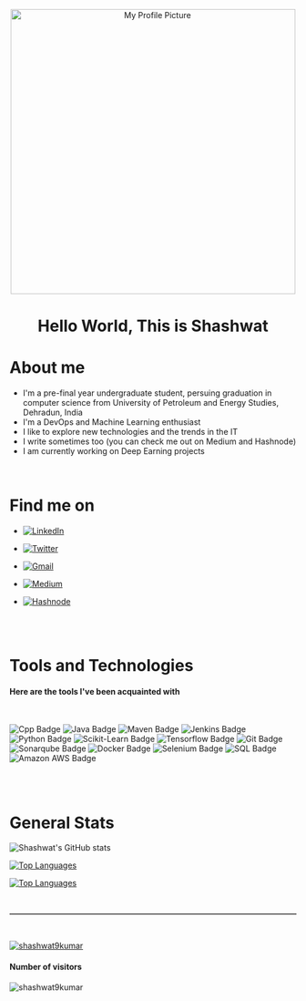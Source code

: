 <p align="center">
 <img width="500px" height="500px" src="https://i.pinimg.com/originals/03/68/c2/0368c21a37cce3e3628ff8eeccc4e2a4.gif" align="center" alt="My Profile Picture" /></p>
 

<!-- https://media3.giphy.com/media/MeJgB3yMMwIaHmKD4z/200.webp?cid=ecf05e47ik3db638zxp1z4kjfrrqw8tzxe44ude36y6mdw60&rid=200.webp&ct=g -->

<h1 align="center">Hello World, This is Shashwat</h1>

# About me

* I'm a pre-final year undergraduate student, persuing graduation in computer science from University of Petroleum and Energy Studies, Dehradun, India
* I'm a DevOps and Machine Learning enthusiast
* I like to explore new technologies and the trends in the IT
* I write sometimes too (you can check me out on Medium and Hashnode)
* I am currently working on Deep Earning projects

<br>

# Find me on


* <p align="left"> <a href="https://www.linkedin.com/in/shashwat-kumar-699498185/" target="blank"><img alt="LinkedIn" src="https://img.shields.io/badge/-LinkedIn-0A66C2?style=for-the-badge&labelColor=white&logo=linkedin&logoColor=0A66C2"></a> </p>
* <p align="left"> <a href="https://twitter.com/shashwat9kumar" target="blank"><img alt="Twitter" src="https://img.shields.io/badge/-Twitter-1DA1F2?style=for-the-badge&labelColor=white&logo=twitter&logoColor=1DA1F2"></a> </p>
* <p align="left"> <a href="mailto:shashwat9kumar@gmail.com" target="blank"><img alt="Gmail" src="https://img.shields.io/badge/-Gmail-EA4335?style=for-the-badge&labelColor=white&logo=gmail&logoColor=EA4335"></a> </p>
* <p align="left"> <a href="https://shashwat9kumar.medium.com/" target="blank"><img alt="Medium" src="https://img.shields.io/badge/-Medium-000000?style=for-the-badge&labelColor=white&logo=medium&logoColor=000000"></a> </p>
* <p align="left"> <a href="https://hashnode.com/@shashwat9kumar" target="blank"><img alt="Hashnode" src="https://img.shields.io/badge/-Hashnode-2962FF?style=for-the-badge&labelColor=white&logo=hashnode&logoColor=2962FF"></a> </p>

<br>
<br>

# Tools and Technologies 

<h4>Here are the tools I've been acquainted with</h4>
<br>

![Cpp Badge](https://img.shields.io/badge/-C++-00599C?style=flat&labelColor=black&logo=c%2B%2B&logoColor=00599C)
![Java Badge](https://img.shields.io/badge/-Java-007396?style=flat&labelColor=black&logo=java&logoColor=007396)
![Maven Badge](https://img.shields.io/badge/-Apache%20Maven-C71A36?style=flat&labelColor=black&logo=apache-maven&logoColor=C71A36)
![Jenkins Badge](https://img.shields.io/badge/-Jenkins-D24939?style=flat&labelColor=black&logo=jenkins&logoColor=D24939)
![Python Badge](https://img.shields.io/badge/-Python-3776AB?style=flat&labelColor=black&logo=python&logoColor=3776AB)
![Scikit-Learn Badge](https://img.shields.io/badge/-Scikit%20Learn-F7931E?style=flat&labelColor=black&logo=scikit-learn&logoColor=F7931E)
![Tensorflow Badge](https://img.shields.io/badge/-TensorFlow-FF6F00?style=flat&labelColor=black&logo=tensorflow&logoColor=FF6F00)
![Git Badge](https://img.shields.io/badge/-Git-F05032?style=flat&labelColor=black&logo=git&logoColor=F05032)
![Sonarqube Badge](https://img.shields.io/badge/-SonarQube-4E9BCD?style=flat&labelColor=black&logo=sonarqube&logoColor=4E9BCD)
![Docker Badge](https://img.shields.io/badge/-Docker-2496ED?style=flat&labelColor=black&logo=docker&logoColor=2496ED)
![Selenium Badge](https://img.shields.io/badge/-Selenium-43B02A?style=flat&labelColor=black&logo=selenium&logoColor=43B02A)
![SQL Badge](https://img.shields.io/badge/-MySQL-4479A1?style=flat&labelColor=black&logo=mysql&logoColor=4479A1)
![Amazon AWS Badge](https://img.shields.io/badge/-Amazon%20Web%20Services-232F3E?style=flat&labelColor=black&logo=amazon-aws&logoColor=232F3E)



<br>
<br>


# General Stats

![Shashwat's GitHub stats](https://github-readme-stats.vercel.app/api?username=shashwat9kumar&show_icons=true)

[![Top Languages](https://github-readme-stats.vercel.app/api/top-langs/?username=shashwat9kumar
)](https://github.com/shashwat9kumar)

[![Top Languages](https://github-readme-streak-stats.herokuapp.com/?user=shashwat9kumar
)](https://github.com/shashwat9kumar)




<br>
<hr style= "border-top: 1px solid #8c8b8b;
	border-bottom: 1px solid #fff;">
<br>



<p align="left"> <a href="https://github.com/ryo-ma/github-profile-trophy"><img src="https://github-profile-trophy.vercel.app/?username=shashwat9kumar" alt="shashwat9kumar" /></a> </p>

#### Number of visitors 

<p align="left"> <img src="https://komarev.com/ghpvc/?username=shashwat9kumar&label=Profile%20views&color=0e75b6&style=flat" alt="shashwat9kumar" /> </p>

<!-- <p align="left"> <a href="https://twitter.com/shashwat9kumar" target="blank"><img src="https://img.shields.io/twitter/follow/shashwat9kumar?logo=twitter&style=for-the-badge" alt="shashwat9kumar" /></a> </p>

<p align="left"> <a href="https://github.com/shashwat9kumar" target="blank"><img alt="GitHub followers" src="https://img.shields.io/github/followers/shashwat9kumar?style=for-the-badge"></a> </p>

<img alt="GitHub followers" src="https://img.shields.io/github/followers/shashwat9kumar?style=social"> -->

<!-- ![Skyline](https://skyline.github.com/shashwat9kumar/2021)


<div style="width:100%; padding-bottom:56.25%; position:relative;">
  <iframe src="https://skyline.github.com/shashwat9kumar/2021" style="position:absolute; top:0px; left:0px; 
  width:100%; height:100%; border: none; overflow: hidden;"></iframe>
</div> -->



















